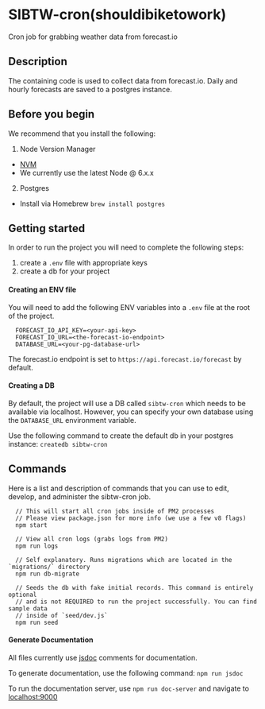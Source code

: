 # SIBTW-cron(shouldibiketowork)
Cron job for grabbing weather data from forecast.io

## Description
The containing code is used to collect data from forecast.io. Daily and hourly
forecasts are saved to a postgres instance.

## Before you begin

We recommend that you install the following:

1. Node Version Manager
  - [NVM](https://github.com/creationix/nvm)
  - We currently use the latest Node @ 6.x.x
2. Postgres
  - Install via Homebrew `brew install postgres`

## Getting started

In order to run the project you will need to complete the following steps:

1. create a `.env` file with appropriate keys
2. create a db for your project

#### Creating an ENV file

You will need to add the following ENV variables into a `.env` file at the root
of the project.

```
  FORECAST_IO_API_KEY=<your-api-key>
  FORECAST_IO_URL=<the-forecast-io-endpoint>
  DATABASE_URL=<your-pg-database-url>
```

The forecast.io endpoint is set to `https://api.forecast.io/forecast` by default.

#### Creating a DB

By default, the project will use a DB called `sibtw-cron` which needs to be available
via localhost. However, you can specify your own database using the `DATABASE_URL`
environment variable.

Use the following command to create the default db in your postgres instance: `createdb sibtw-cron`

## Commands

Here is a list and description of commands that you can use to edit, develop, and
administer the sibtw-cron job.

```
  // This will start all cron jobs inside of PM2 processes
  // Please view package.json for more info (we use a few v8 flags)
  npm start

  // View all cron logs (grabs logs from PM2)
  npm run logs

  // Self explanatory. Runs migrations which are located in the `migrations/` directory
  npm run db-migrate

  // Seeds the db with fake initial records. This command is entirely optional
  // and is not REQUIRED to run the project successfully. You can find sample data
  // inside of `seed/dev.js`
  npm run seed
```

#### Generate Documentation

All files currently use [jsdoc](https://github.com/jsdoc3/jsdoc) comments for documentation.

To generate documentation, use the following command: `npm run jsdoc`

To run the documentation server, use `npm run doc-server` and navigate to [localhost:9000](http://localhost:9000)
